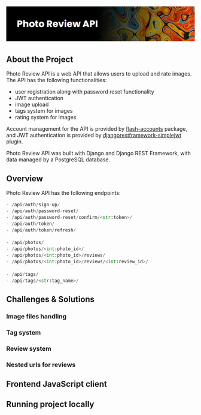 # <img src="./photoreviewapi_header.jpg">

## About the Project

Photo Review API is a web API that allows users to upload and rate images.  
The API has the following functionalities:
<ul>
    <li>user registration along with password reset functionality</li>
    <li>JWT authentication</li>
    <li>image upload</li>
    <li>tags system for images</li>
    <li>rating system for images</li>
</ul>

Account management for the API is provided by [flash-accounts](https://github.com/mateusz-meksula/flash-accounts) package, and JWT authentication is provided by [djangorestframework-simplejwt](https://github.com/jazzband/djangorestframework-simplejwt) plugin.

Photo Review API was built with Django and Django REST Framework, with data managed by a PostgreSQL database.

## Overview

Photo Review API has the following endpoints:

```python
- /api/auth/sign-up/
- /api/auth/password-reset/
- /api/auth/password-reset/confirm/<str:token>/
- /api/auth/token/
- /api/auth/token/refresh/

- /api/photos/
- /api/photos/<int:photo_id>/
- /api/photos/<int:photo_id>/reviews/
- /api/photos/<int:photo_id>/reviews/<int:review_id>/

- /api/tags/
- /api/tags/<str:tag_name>/
```

## Challenges & Solutions

### Image files handling

### Tag system

### Review system

### Nested urls for reviews

## Frontend JavaScript client

## Running project locally